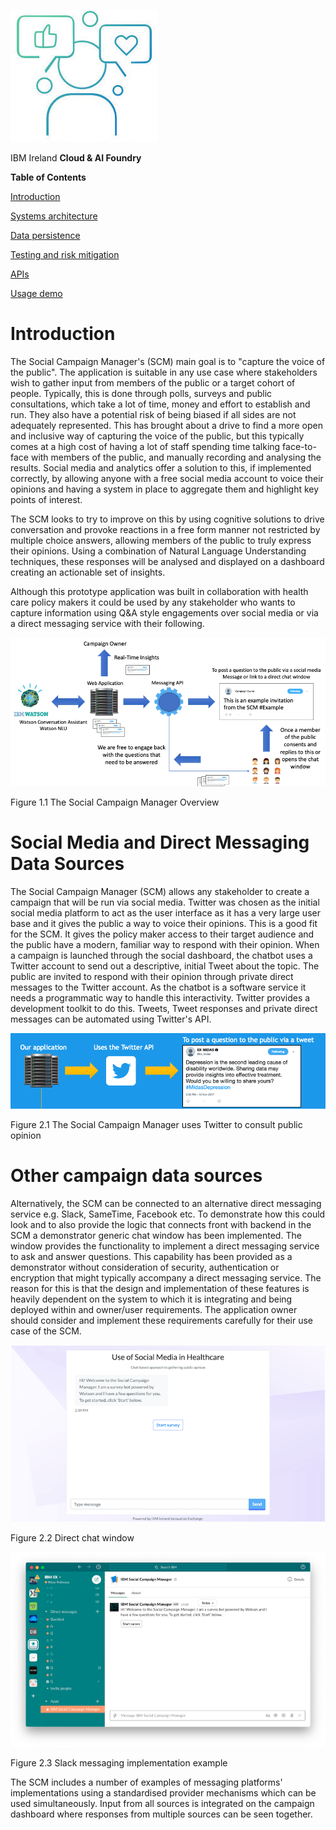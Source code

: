 ­![scm-logo](./social-campaign-manager.jpg)

IBM Ireland **Cloud & AI Foundry**

**Table of Contents**

[Introduction](#introduction)

[Systems architecture](./systems-architecture.md)

[Data persistence](./data-persistence.md)

[Testing and risk mitigation](./testing-and-risk-mitigation.md)

[APIs](./apis.md)

[Usage demo](./usage-demo.md)

Introduction
============

The Social Campaign Manager's (SCM) main goal is to "capture the voice
of the public". The application is suitable in any use case where
stakeholders wish to gather input from members of the public or a target
cohort of people. Typically, this is done through polls, surveys and
public consultations, which take a lot of time, money and effort to
establish and run. They also have a potential risk of being biased if
all sides are not adequately represented. This has brought about a drive
to find a more open and inclusive way of capturing the voice of the
public, but this typically comes at a high cost of having a lot of staff
spending time talking face-to-face with members of the public, and
manually recording and analysing the results. Social media and analytics
offer a solution to this, if implemented correctly, by allowing anyone
with a free social media account to voice their opinions and having a
system in place to aggregate them and highlight key points of interest.

The SCM looks to try to improve on this by using cognitive solutions to
drive conversation and provoke reactions in a free form manner not
restricted by multiple choice answers, allowing members of the public to
truly express their opinions. Using a combination of Natural Language
Understanding techniques, these responses will be analysed and displayed
on a dashboard creating an actionable set of insights.

Although this prototype application was built in collaboration with
health care policy makers it could be used by any stakeholder who wants
to capture information using Q&A style engagements over social media or
via a direct messaging service with their following.

![architectural diagram](./media/image2.png)

Figure 1.1 The Social Campaign Manager Overview


Social Media and Direct Messaging Data Sources
==============================================

The Social Campaign Manager (SCM) allows any stakeholder to create a
campaign that will be run via social media. Twitter was chosen as the
initial social media platform to act as the user interface as it has a
very large user base and it gives the public a way to voice their
opinions. This is a good fit for the SCM. It gives the policy maker
access to their target audience and the public have a modern, familiar
way to respond with their opinion. When a campaign is launched through
the social dashboard, the chatbot uses a Twitter account to send out a
descriptive, initial Tweet about the topic. The public are invited to
respond with their opinion through private direct messages to the
Twitter account. As the chatbot is a software service it needs a
programmatic way to handle this interactivity. Twitter provides a
development toolkit to do this. Tweets, Tweet responses and private
direct messages can be automated using Twitter's API.

![our application uses Twitter to post questions to the public](./media/image3.png)

Figure 2.1 The Social Campaign Manager uses
Twitter to consult public opinion

Other campaign data sources
===========================

Alternatively, the SCM can be connected to an alternative direct messaging service e.g. Slack, SameTime, Facebook etc. To demonstrate how this could look and to also provide the logic that connects front with backend in the SCM a demonstrator generic chat window has been implemented. The window provides the functionality to implement a direct messaging service to ask and answer questions. This capability has been provided as a demonstrator without consideration of security, authentication or encryption that might typically accompany a direct messaging service. The reason for this is that the design and implementation of these features is heavily dependent on the system to which it is integrating and being deployed within and owner/user requirements. The application owner should consider and implement these requirements carefully for their use case of the SCM.

![Direct chat window](./media/direct-chat-window-intro.png)

Figure 2.2 Direct chat window

![Slack integration](./media/scm-slack.png)

Figure 2.3 Slack messaging implementation example

The SCM includes a number of examples of messaging platforms' implementations using a standardised provider mechanisms which can be used simultaneously. Input from all sources is integrated on the campaign dashboard where responses from multiple sources can be seen together.

